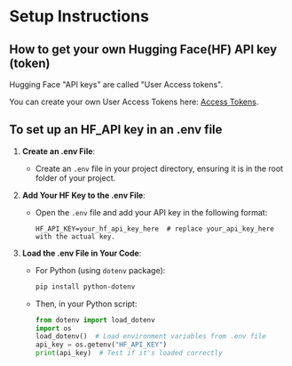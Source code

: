 # Setup Instructions

## How to get your own Hugging Face(HF) API key (token)

Hugging Face "API keys" are called "User Access tokens".  

You can create your own User Access Tokens here: [Access Tokens](https://huggingface.co/settings/tokens).

## To set up an HF_API key in an .env file  
1. **Create an .env File**:
   - Create an `.env` file in your project directory, ensuring  it is in the root folder of your project.
     
2. **Add Your HF Key to the .env File**:
   - Open the `.env` file and add your API key in the following format:
     
     ```plaintext
     HF_API_KEY=your_hf_api_key_here  # replace your_api_key_here with the actual key.
     ```  
3. **Load the .env File in Your Code**:
   
   - For Python (using `dotenv` package):
     
     ```bash
     pip install python-dotenv
     ```  
   - Then, in your Python script:
     
     ```python
     from dotenv import load_dotenv
     import os
     load_dotenv()  # Load environment variables from .env file
     api_key = os.getenv("HF_API_KEY")
     print(api_key)  # Test if it's loaded correctly
     ```  







